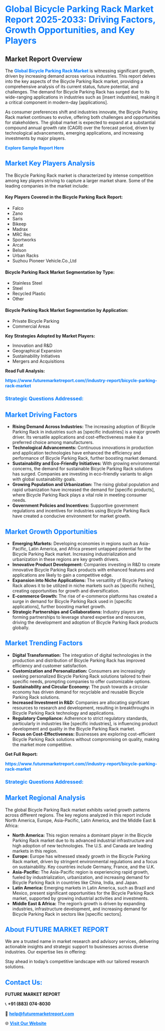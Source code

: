 <h1 style="color: #007BFF;">Global Bicycle Parking Rack Market Report 2025-2033: Driving Factors, Growth Opportunities, and Key Players</h1>

<section id="overview">
<h2>Market Report Overview</h2>
<p>The <a href="https://www.futuremarketreport.com//industry-report/bicycle-parking-rack-market" style="color: #007BFF; text-decoration: none;"><strong>Global Bicycle Parking Rack Market</strong></a> is witnessing significant growth, driven by increasing demand across various industries. This report delves into the key aspects of the Bicycle Parking Rack market, providing a comprehensive analysis of its current status, future potential, and challenges. The demand for Bicycle Parking Rack has surged due to its wide-ranging applications in industries such as [insert industries], making it a critical component in modern-day [applications].</p>
<p>As consumer preferences shift and industries innovate, the Bicycle Parking Rack market continues to evolve, offering both challenges and opportunities for stakeholders. The global market is expected to expand at a substantial compound annual growth rate (CAGR) over the forecast period, driven by technological advancements, emerging applications, and increasing investments by major players.</p>
</section>

<section id="overview">
<p><a href="https://www.futuremarketreport.com//request-sample/reportId=62269" style="color: #007BFF; text-decoration: none;"><strong>Explore Sample Report Here</strong></a></p>
</section>

<section id="key-players">
<h2 style="color: #007BFF;">Market Key Players Analysis</h2>
<p>The Bicycle Parking Rack market is characterized by intense competition among key players striving to capture a larger market share. Some of the leading companies in the market include:</p>
<h4>Key Players Covered in the Bicycle Parking Rack Report:</h4>
<ul><li>Falco</li><li>Zano</li><li>Saris</li><li>Bikeep</li><li>Madrax</li><li>MRC Rec</li><li>Sportworks</li><li>Arcat</li><li>Belson</li><li>Urban Racks</li><li>Suzhou Pioneer Vehicle.Co.,Ltd</li></ul>
<h4>Bicycle Parking Rack Market Segmentation by Type:</h4>
<ul><li>Stainless Steel</li><li>Steel</li><li>Recycled Plastic</li><li>Other</li></ul>

<h4>Bicycle Parking Rack Market Segmentation by Application:</h4>
<ul><li>Private Bicycle Parking</li><li>Commercial Areas</li></ul>
<p><strong>Key Strategies Adopted by Market Players:</strong></p>
<ul>
<li>Innovation and R&D</li>
<li>Geographical Expansion</li>
<li>Sustainability Initiatives</li>
<li>Mergers and Acquisitions</li>
</ul>
</section>

<section>
<p><strong>Read Full Analysis: </strong></p><a href="https://www.futuremarketreport.com//industry-report/bicycle-parking-rack-market" style="color: #007BFF; text-decoration: none;"><strong>https://www.futuremarketreport.com//industry-report/bicycle-parking-rack-market</strong></a>
<h3 style="color: #007BFF;">Strategic Questions Addressed:</h3>
</section>

<section id="driving-factors">
<h2 style="color: #007BFF;">Market Driving Factors</h2>
<ul>
<li><strong>Rising Demand Across Industries:</strong> The increasing adoption of Bicycle Parking Rack in industries such as [specific industries] is a major growth driver. Its versatile applications and cost-effectiveness make it a preferred choice among manufacturers.</li>
<li><strong>Technological Advancements:</strong> Continuous innovations in production and application technologies have enhanced the efficiency and performance of Bicycle Parking Rack, further boosting market demand.</li>
<li><strong>Sustainability and Eco-Friendly Initiatives:</strong> With growing environmental concerns, the demand for sustainable Bicycle Parking Rack solutions has surged. Companies are investing in eco-friendly variants to align with global sustainability goals.</li>
<li><strong>Growing Population and Urbanization:</strong> The rising global population and rapid urbanization have increased the demand for [specific products], where Bicycle Parking Rack plays a vital role in meeting consumer needs.</li>
<li><strong>Government Policies and Incentives:</strong> Supportive government regulations and incentives for industries using Bicycle Parking Rack have created a conducive environment for market growth.</li>
</ul>
</section>

<section id="growth-opportunities">
<h2 style="color: #007BFF;">Market Growth Opportunities</h2>
<ul>
<li><strong>Emerging Markets:</strong> Developing economies in regions such as Asia-Pacific, Latin America, and Africa present untapped potential for the Bicycle Parking Rack market. Increasing industrialization and urbanization in these regions are key growth drivers.</li>
<li><strong>Innovative Product Development:</strong> Companies investing in R&D to create innovative Bicycle Parking Rack products with enhanced features and applications are likely to gain a competitive edge.</li>
<li><strong>Expansion into Niche Applications:</strong> The versatility of Bicycle Parking Rack allows it to be utilized in niche markets such as [specific niches], creating opportunities for growth and diversification.</li>
<li><strong>E-commerce Growth:</strong> The rise of e-commerce platforms has created a surge in demand for Bicycle Parking Rack used in [specific applications], further boosting market growth.</li>
<li><strong>Strategic Partnerships and Collaborations:</strong> Industry players are forming partnerships to leverage shared expertise and resources, driving the development and adoption of Bicycle Parking Rack products globally.</li>
</ul>
</section>

<section id="trending-factors">
<h2 style="color: #007BFF;">Market Trending Factors</h2>
<ul>
<li><strong>Digital Transformation:</strong> The integration of digital technologies in the production and distribution of Bicycle Parking Rack has improved efficiency and customer satisfaction.</li>
<li><strong>Customization and Personalization:</strong> Consumers are increasingly seeking personalized Bicycle Parking Rack solutions tailored to their specific needs, prompting companies to offer customizable options.</li>
<li><strong>Sustainability and Circular Economy:</strong> The push towards a circular economy has driven demand for recyclable and reusable Bicycle Parking Rack solutions.</li>
<li><strong>Increased Investment in R&D:</strong> Companies are allocating significant resources to research and development, resulting in breakthroughs in Bicycle Parking Rack technology and applications.</li>
<li><strong>Regulatory Compliance:</strong> Adherence to strict regulatory standards, particularly in industries like [specific industries], is influencing product development and quality in the Bicycle Parking Rack market.</li>
<li><strong>Focus on Cost-Effectiveness:</strong> Businesses are exploring cost-efficient Bicycle Parking Rack solutions without compromising on quality, making the market more competitive.</li>
</ul>
</section>

<section>
<p><strong>Get Full Report: </strong></p><a href="https://www.futuremarketreport.com//industry-report/bicycle-parking-rack-market" style="color: #007BFF; text-decoration: none;"><strong>https://www.futuremarketreport.com//industry-report/bicycle-parking-rack-market</strong></a>
<h3 style="color: #007BFF;">Strategic Questions Addressed:</h3>
</section>


<section id="regional-analysis">
<h2 style="color: #007BFF;">Market Regional Analysis</h2>
<p>The global Bicycle Parking Rack market exhibits varied growth patterns across different regions. The key regions analyzed in this report include North America, Europe, Asia-Pacific, Latin America, and the Middle East & Africa:</p>
<ul>
<li><strong>North America:</strong> This region remains a dominant player in the Bicycle Parking Rack market due to its advanced industrial infrastructure and high adoption of new technologies. The U.S. and Canada are leading markets in this region.</li>
<li><strong>Europe:</strong> Europe has witnessed steady growth in the Bicycle Parking Rack market, driven by stringent environmental regulations and a focus on sustainability. Key countries include Germany, France, and the U.K.</li>
<li><strong>Asia-Pacific:</strong> The Asia-Pacific region is experiencing rapid growth, fueled by industrialization, urbanization, and increasing demand for Bicycle Parking Rack in countries like China, India, and Japan.</li>
<li><strong>Latin America:</strong> Emerging markets in Latin America, such as Brazil and Mexico, present significant opportunities for the Bicycle Parking Rack market, supported by growing industrial activities and investments.</li>
<li><strong>Middle East & Africa:</strong> The region’s growth is driven by expanding industries, infrastructure development, and increasing demand for Bicycle Parking Rack in sectors like [specific sectors].</li>
</ul>
</section>

<footer>
<h2 style="color: #007BFF;">About FUTURE MARKET REPORT</h2>
<p>We are a trusted name in market research and advisory services, delivering actionable insights and strategic support to businesses across diverse industries. Our expertise lies in offering:</p>

<p>Stay ahead in today’s competitive landscape with our tailored research solutions.</p>

<h2 style="color: #007BFF;">Contact Us:</h2>
<p><strong>FUTURE MARKET REPORT</strong></p>
<p>📞 <strong>+91 (883) 074-8030</strong></p>
<p>📧 <strong><a href="mailto:help@futuremarketreport.com" style="color: #007BFF;">help@futuremarketreport.com</a></strong></p>
<p>🌐 <strong><a href="https://www.futuremarketreport.com/" style="color: #007BFF;">Visit Our Website</a></strong></p>
</footer>